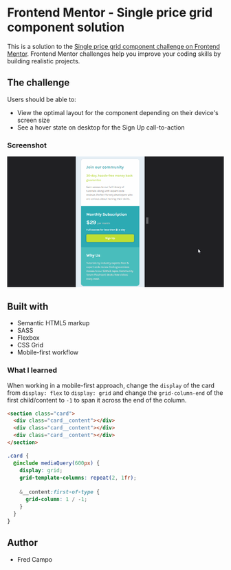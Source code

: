 # Frontend Mentor - Single price grid component solution

This is a solution to the [Single price grid component challenge on Frontend Mentor](https://www.frontendmentor.io/challenges/single-price-grid-component-5ce41129d0ff452fec5abbbc). Frontend Mentor challenges help you improve your coding skills by building realistic projects.

## The challenge

Users should be able to:

- View the optimal layout for the component depending on their device's screen size
- See a hover state on desktop for the Sign Up call-to-action

### Screenshot

![Mobile and Desktop Responsiveness GIF](images/result_responsive.gif)

## Built with

- Semantic HTML5 markup
- SASS
- Flexbox
- CSS Grid
- Mobile-first workflow

### What I learned

When working in a mobile-first approach, change the `display` of the card from `display: flex` to `display: grid` and change the `grid-column-end` of the first child/content to `-1` to span it across the end of the column.

```html
<section class="card">
  <div class="card__content"></div>
  <div class="card__content"></div>
  <div class="card__content"></div>
</section>
```

```scss
.card {
  @include mediaQuery(600px) {
    display: grid;
    grid-template-columns: repeat(2, 1fr);

    &__content:first-of-type {
      grid-column: 1 / -1;
    }
  }
}
```

## Author

- Fred Campo
